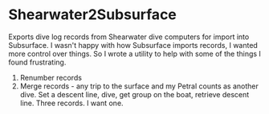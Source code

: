 # Shearwater2Subsurface
Exports dive log records from Shearwater dive computers for import into Subsurface.  I wasn't happy with how Subsurface imports records, I wanted more control over things.  So I wrote a utility to help with some of the things I found frustrating.

1) Renumber records
2) Merge records - any trip to the surface and my Petral counts as another dive.  Set a descent line, dive, get group on the boat, retrieve descent line.  Three records.  I want one.
